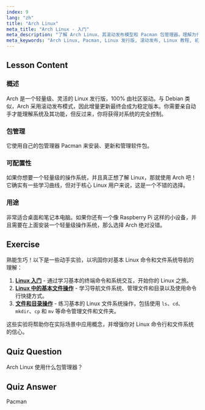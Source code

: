 ```yaml
---
index: 9
lang: "zh"
title: "Arch Linux"
meta_title: "Arch Linux - 入门"
meta_description: "了解 Arch Linux、其滚动发布模型和 Pacman 包管理器。理解为什么 Arch 对于寻求控制的初学者和高级用户来说都是一个很好的选择。"
meta_keywords: "Arch Linux, Pacman, Linux 发行版, 滚动发布, Linux 教程, 初学者指南, 轻量级操作系统"
---
```


## Lesson Content

### 概述

Arch 是一个轻量级、灵活的 Linux 发行版，100% 由社区驱动。与 Debian 类似，Arch 采用滚动发布模式，因此增量更新最终会成为稳定版本。你需要亲自动手才能理解系统及其功能，但反过来，你将获得对系统的完全控制。

### 包管理

它使用自己的包管理器 Pacman 来安装、更新和管理软件包。

### 可配置性

如果你想要一个轻量级的操作系统，并且真正想了解 Linux，那就使用 Arch 吧！它确实有一些学习曲线，但对于核心 Linux 用户来说，这是一个不错的选择。

### 用途

非常适合桌面和笔记本电脑。如果你还有一个像 Raspberry Pi 这样的小设备，并且需要在上面安装一个轻量级操作系统，那么选择 Arch 绝对没错。

## Exercise

熟能生巧！以下是一些动手实验，以巩固你对基本 Linux 命令和文件系统导航的理解：

1. **[Linux 入门](https://labex.io/zh/labs/linux-getting-started-with-linux-446315)** - 通过学习基本的终端命令和系统交互，开始你的 Linux 之旅。
2. **[Linux 中的基本文件操作](https://labex.io/zh/labs/linux-basic-file-operations-in-linux-18001)** - 学习导航文件系统、管理文件和目录以及使用命令行快捷方式。
3. **[文件和目录操作](https://labex.io/zh/labs/linux-file-and-directory-operations-17997)** - 练习基本的 Linux 文件系统操作，包括使用 `ls`、`cd`、`mkdir`、`cp` 和 `mv` 等命令管理文件和文件夹。

这些实验将帮助你在实际场景中应用概念，并增强你对 Linux 命令行和文件系统的信心。

## Quiz Question

Arch Linux 使用什么包管理器？

## Quiz Answer

Pacman